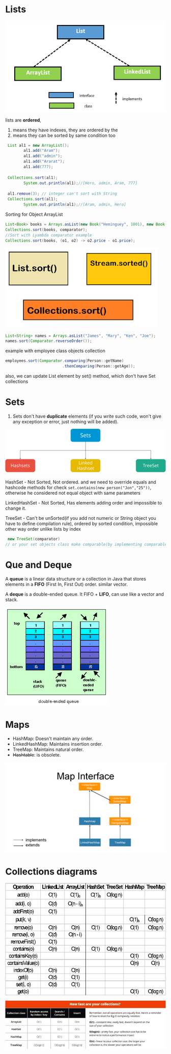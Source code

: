 # Lists

![](images/Lists.png?raw=true)

lists are **ordered**,
1. means they have indexes, they are ordered by the
2. means they can be sorted by same condition too


```java
 List al1 = new ArrayList();
        al1.add("Aram");
        al1.add("admin");
        al1.add("Ararat");
        al1.add(777);
        
 Collections.sort(al1);
        System.out.println(al1);//[Hero, admin, Aram, 777]
        
 al1.remove(3); // integer can't sort with String
 Collections.sort(al1);
        System.out.println(al1);//[Aram, admin, Hero]

```
Sorting for Object ArrayList
```java
List<Book> books = Arrays.asList(new Book("Heminguey", 1001), new Book("Anatol", 1002));
Collections.sort(books, comparator);
//Sort with Lyambda comparator example
Collections.sort(books, (o1, o2) -> o2.price - o1.price);
```
![](images/sort.png)
```java
List<String> names = Arrays.asList("James", "Mary", "Ken", "Joe");
names.sort(Comparator.reverseOrder());
```
example with employee class objects collection
```java
employees.sort(Comparator.comparing(Person::getName)
                         .thenComparing(Person::getAge));
```
also, we can update List element by set() method, which don't have Set collections
# Sets

1. Sets don't have **duplicate** elements (if you write such code, won't give any exception or error, just nothing will be added).

![](images/types-of-sets.png)

HashSet - Not Sorted, Not ordered.
and we need to override equals and hashcode methods for check ``` set.contains(new person("Jon","25")) ```, otherwise he considered not equal object with same parameters 

LinkedHashSet - Not Sorted, Has elements adding order and impossible to change it.

TreeSet - Can't be unSorted(if you add not numeric or String object you have to define compilation rule), ordered by sorted condition, impossible other way order unlike lists by index
```java
 new TreeSet(comparator)
// or your set objects class make comparable(by implementing comparable interface and overwriting compareTo method comparing rule).
```
# Que and Deque

A **queue** is a linear data structure or a collection in Java that stores elements in a **FIFO** (First In, First Out) order. similar vector.

A **deque** is a double-ended queue. It FIFO + **LIFO**, can use like a vector and stack.

![](images/dequeuec.gif)

# Maps

- HashMap: Doesn't maintain any order.
- LinkedHashMap: Maintains insertion order.
- TreeMap: Maintains natural order.
- ~~Hashtable~~: is obsolete. 

![](images/map.png)







# Collections diagrams

![](images/operations.gif)

![](images/O1,O(n)-shortly.jpg)